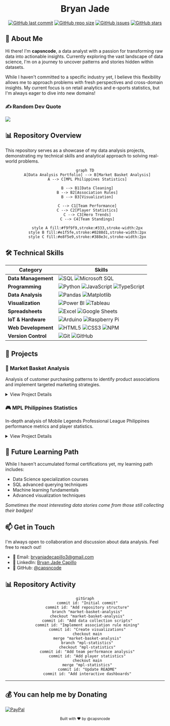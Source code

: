 
<div align="center">
  
# Bryan Jade

  [![GitHub last commit](https://img.shields.io/github/last-commit/capsncode/data-analysis-portfolio)](https://github.com/capsncode/data-analysis-portfolio/commits/main)
  [![GitHub repo size](https://img.shields.io/github/repo-size/capsncode/data-analysis-portfolio)](https://github.com/capsncode/data-analysis-portfolio)
  [![GitHub issues](https://img.shields.io/github/issues/capsncode/data-analysis-portfolio)](https://github.com/capsncode/data-analysis-portfolio/issues)
  [![GitHub stars](https://img.shields.io/github/stars/capsncode/data-analysis-portfolio)](https://github.com/capsncode/data-analysis-portfolio/stargazers)
  
</div>

## 👋 About Me

Hi there! I'm **capsncode**, a data analyst with a passion for transforming raw data into actionable insights. Currently exploring the vast landscape of data science, I'm on a journey to uncover patterns and stories hidden within datasets.

While I haven't committed to a specific industry yet, I believe this flexibility allows me to approach problems with fresh perspectives and cross-domain insights. My current focus is on retail analytics and e-sports statistics, but I'm always eager to dive into new domains!

### ✍️ Random Dev Quote
![](https://quotes-github-readme.vercel.app/api?type=horizontal&theme=radical)

## 📊 Repository Overview

This repository serves as a showcase of my data analysis projects, demonstrating my technical skills and analytical approach to solving real-world problems.

<div align="center">
  
  ```mermaid
  graph TD
    A[Data Analysis Portfolio] --> B[Market Basket Analysis]
    A --> C[MPL Philippines Statistics]
    
    B --> B1[Data Cleaning]
    B --> B2[Association Rules]
    B --> B3[Visualization]
    
    C --> C1[Team Performance]
    C --> C2[Player Statistics]
    C --> C3[Hero Trends]
    C --> C4[Team Standings]
    
    style A fill:#f9f9f9,stroke:#333,stroke-width:2px
    style B fill:#e1f5fe,stroke:#0288d1,stroke-width:2px
    style C fill:#e8f5e9,stroke:#388e3c,stroke-width:2px
  ```
  
</div>

## 🛠️ Technical Skills

<div align="center">
  
  | Category | Skills |
  |----------|--------|
  | **Data Management** | ![SQL](https://img.shields.io/badge/-SQL-4479A1?style=flat&logo=postgresql&logoColor=white) ![Microsoft SQL](https://img.shields.io/badge/-Microsoft%20SQL-CC2927?style=flat&logo=microsoftsqlserver&logoColor=white) |
  | **Programming** | ![Python](https://img.shields.io/badge/-Python-3776AB?style=flat&logo=python&logoColor=white) ![JavaScript](https://img.shields.io/badge/-JavaScript-F7DF1E?style=flat&logo=javascript&logoColor=black) ![TypeScript](https://img.shields.io/badge/-TypeScript-3178C6?style=flat&logo=typescript&logoColor=white) |
  | **Data Analysis** | ![Pandas](https://img.shields.io/badge/-Pandas-150458?style=flat&logo=pandas&logoColor=white) ![Matplotlib](https://img.shields.io/badge/-Matplotlib-11557c?style=flat) |
  | **Visualization** | ![Power BI](https://img.shields.io/badge/-Power%20BI-F2C811?style=flat&logo=powerbi&logoColor=black) ![Tableau](https://img.shields.io/badge/-Tableau-E97627?style=flat&logo=tableau&logoColor=white) |
  | **Spreadsheets** | ![Excel](https://img.shields.io/badge/-Excel-217346?style=flat&logo=microsoftexcel&logoColor=white) ![Google Sheets](https://img.shields.io/badge/-Google%20Sheets-34A853?style=flat&logo=googlesheets&logoColor=white) |
  | **IoT & Hardware** | ![Arduino](https://img.shields.io/badge/-Arduino-00979D?style=flat&logo=arduino&logoColor=white) ![Raspberry Pi](https://img.shields.io/badge/-Raspberry%20Pi-A22846?style=flat&logo=raspberrypi&logoColor=white) |
  | **Web Development** | ![HTML5](https://img.shields.io/badge/-HTML5-E34F26?style=flat&logo=html5&logoColor=white) ![CSS3](https://img.shields.io/badge/-CSS3-1572B6?style=flat&logo=css3&logoColor=white) ![NPM](https://img.shields.io/badge/-NPM-CB3837?style=flat&logo=npm&logoColor=white) |
  | **Version Control** | ![Git](https://img.shields.io/badge/-Git-F05032?style=flat&logo=git&logoColor=white) ![GitHub](https://img.shields.io/badge/-GitHub-181717?style=flat&logo=github&logoColor=white) |
  
</div>

## 📂 Projects

### 🛒 Market Basket Analysis
Analysis of customer purchasing patterns to identify product associations and implement targeted marketing strategies.

<details>
<summary>View Project Details</summary>

#### Overview
This project applies association rule mining techniques to transaction data to uncover relationships between products frequently purchased together.

#### Key Findings
- Identified top 10 product pairs with highest association rules
- Discovered seasonal buying patterns across product categories
- Created visualizations of product networks and clusters

#### Technologies Used
- Python (Pandas, Matplotlib, Apriori algorithm)
- SQL for data extraction and preprocessing
- Power BI for interactive dashboards

</details>

### 🎮 MPL Philippines Statistics
In-depth analysis of Mobile Legends Professional League Philippines performance metrics and player statistics.

<details>
<summary>View Project Details</summary>

#### Overview
Statistical analysis of MPL Philippines data to identify performance patterns, player strengths, and strategic insights.

#### Key Areas
- Team performance analysis across seasons
- Player efficiency metrics and rankings
- Meta trends and hero selection patterns

#### Technologies Used
- Python for statistical analysis
- Tableau for interactive visualizations
- Excel for data cleaning and preliminary analysis

</details>

## 🚀 Future Learning Path

While I haven't accumulated formal certifications yet, my learning path includes:
- Data Science specialization courses
- SQL advanced querying techniques
- Machine learning fundamentals
- Advanced visualization techniques

*Sometimes the most interesting data stories come from those still collecting their badges!*

## 📫 Get in Touch

I'm always open to collaboration and discussion about data analysis. Feel free to reach out!

- 📧 Email: [bryanjadecapillo3@gmail.com](mailto:bryanjadecapillo3@gmail.com)
- 💼 LinkedIn: [Bryan Jade Capillo](https://www.linkedin.com/in/bryan-jade-capillo)
- 🐙 GitHub: [@capsncode](https://github.com/capsncode)

## 📊 Repository Activity

<div align="center">
  
  ```mermaid
  gitGraph
    commit id: "Initial commit"
    commit id: "Add repository structure"
    branch "market-basket-analysis"
    checkout "market-basket-analysis"
    commit id: "Add data collection scripts"
    commit id: "Implement association rule mining"
    commit id: "Create visualizations"
    checkout main
    merge "market-basket-analysis"
    branch "mpl-statistics"
    checkout "mpl-statistics"
    commit id: "Add team performance analysis"
    commit id: "Add player statistics"
    checkout main
    merge "mpl-statistics"
    commit id: "Update README"
    commit id: "Add interactive dashboards"
  ```
  
</div>

---

  ## 💰 You can help me by Donating
  [![PayPal](https://img.shields.io/badge/PayPal-00457C?style=for-the-badge&logo=paypal&logoColor=white)](https://paypal.me/capsncode) 

<div align="center">
  <sub>Built with ❤️ by @capsncode</sub>
</div>
